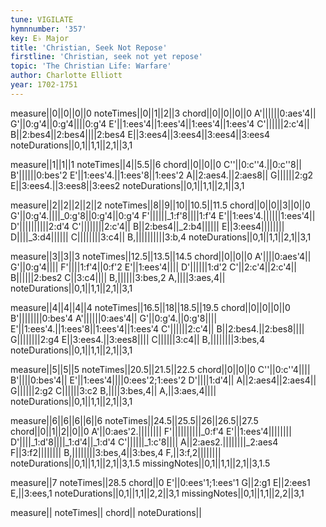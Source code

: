 ```yaml
---
tune: VIGILATE
hymnnumber: '357'
key: E♭ Major
title: 'Christian, Seek Not Repose'
firstline: 'Christian, seek not yet repose'
topic: 'The Christian Life: Warfare'
author: Charlotte Elliott
year: 1702-1751
---
```

measure||0||0||0||0
noteTimes||0||1||2||3
chord||0||0||0||0
A'||||||0:aes'4||
G'||0:g'4||0:g'4||||0:g'4
E'||1:ees'4||1:ees'4||1:ees'4||1:ees'4
C'||||||2:c'4||
B||2:bes4||2:bes4||||2:bes4
E||3:ees4||3:ees4||3:ees4||3:ees4
noteDurations||0,1||1,1||2,1||3,1

measure||1||1||1
noteTimes||4||5.5||6
chord||0||0||0
C''||0:c''4.||0:c''8||
B'||||||0:bes'2
E'||1:ees'4.||1:ees'8||1:ees'2
A||2:aes4.||2:aes8||
G||||||2:g2
E||3:ees4.||3:ees8||3:ees2
noteDurations||0,1||1,1||2,1||3,1

measure||2||2||2||2||2
noteTimes||8||9||10||10.5||11.5
chord||0||0||3||0||0
G'||0:g'4.||||_0:g'8||0:g'4||0:g'4
F'||||||_1:f'8||||1:f'4
E'||1:ees'4.||||||1:ees'4||
D'||||||||||2:d'4
C'||||||||2:c'4||
B||2:bes4||_2:b4||||||
E||3:ees4||||||||
D||||_3:d4||||||
C||||||||3:c4||
B,||||||||||3:b,4
noteDurations||0,1||1,1||2,1||3,1

measure||3||3||3
noteTimes||12.5||13.5||14.5
chord||0||0||0
A'||||0:aes'4||
G'||0:g'4||||
F'||||1:f'4||0:f'2
E'||1:ees'4||||
D'||||||1:d'2
C'||2:c'4||2:c'4||
B||||||2:bes2
C||3:c4||||
B,||||||3:bes,2
A,||||3:aes,4||
noteDurations||0,1||1,1||2,1||3,1

measure||4||4||4||4
noteTimes||16.5||18||18.5||19.5
chord||0||0||0||0
B'||||||||0:bes'4
A'||||||0:aes'4||
G'||0:g'4.||0:g'8||||
E'||1:ees'4.||1:ees'8||1:ees'4||1:ees'4
C'||||||2:c'4||
B||2:bes4.||2:bes8||||
G||||||||2:g4
E||3:ees4.||3:ees8||||
C||||||3:c4||
B,||||||||3:bes,4
noteDurations||0,1||1,1||2,1||3,1

measure||5||5||5
noteTimes||20.5||21.5||22.5
chord||0||0||0
C''||0:c''4||||
B'||||0:bes'4||
E'||1:ees'4||||0:ees'2;1:ees'2
D'||||1:d'4||
A||2:aes4||2:aes4||
G||||||2:g2
C||||||3:c2
B,||||3:bes,4||
A,||3:aes,4||||
noteDurations||0,1||1,1||2,1||3,1

measure||6||6||6||6||6
noteTimes||24.5||25.5||26||26.5||27.5
chord||0||1||2||0||0
A'||0:aes'2.||||||||
F'||||||||||_0:f'4
E'||1:ees'4||||||||
D'||||_1:d'8||||_1:d'4||_1:d'4
C'||||||_1:c'8||||
A||2:aes2.||||||||_2:aes4
F||3:f2||||||||
B,||||||||3:bes,4||3:bes,4
F,||3:f,2||||||||
noteDurations||0,1||1,1||2,1||3,1.5
missingNotes||0,1||1,1||2,1||3,1.5

measure||7
noteTimes||28.5
chord||0
E'||0:ees'1;1:ees'1
G||2:g1
E||2:ees1
E,||3:ees,1
noteDurations||0,1||1,1||2,2||3,1
missingNotes||0,1||1,1||2,2||3,1

measure||
noteTimes||
chord||
noteDurations||

